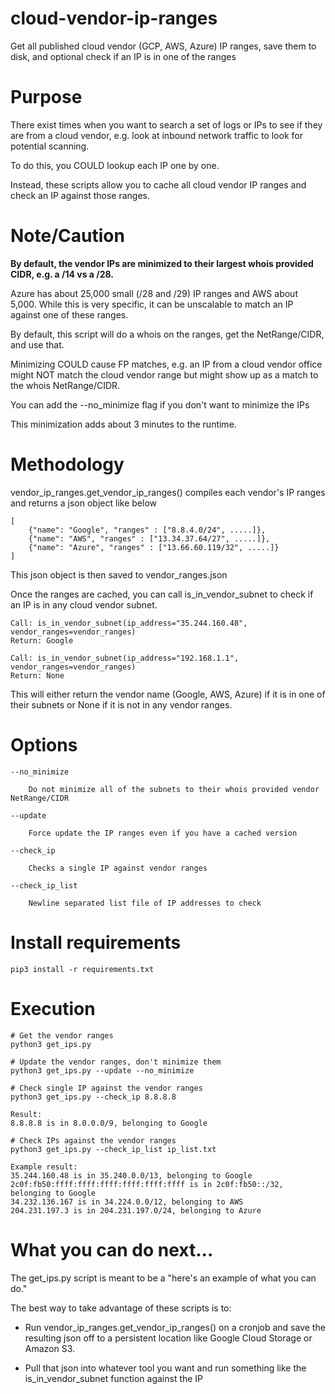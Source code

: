 # cloud-vendor-ip-ranges
Get all published cloud vendor (GCP, AWS, Azure) IP ranges, save them to disk, and optional check if an IP is in one of the ranges

# Purpose
There exist times when you want to search a set of logs or IPs to see if they are from a cloud vendor, e.g. look at inbound network traffic to look for potential scanning.

To do this, you COULD lookup each IP one by one.

Instead, these scripts allow you to cache all cloud vendor IP ranges and check an IP against those ranges.

# Note/Caution
**By default, the vendor IPs are minimized to their largest whois provided CIDR, e.g. a /14 vs a /28.**

Azure has about 25,000 small (/28 and /29) IP ranges and AWS about 5,000.  While this is very specific, it can be unscalable to match an IP against one of these ranges.

By default, this script will do a whois on the ranges, get the NetRange/CIDR, and use that.  

Minimizing COULD cause FP matches, e.g. an IP from a cloud vendor office might NOT match the cloud vendor range but might show up as a match to the whois NetRange/CIDR.

You can add the --no_minimize flag if you don't want to minimize the IPs

This minimization adds about 3 minutes to the runtime.

# Methodology

vendor_ip_ranges.get_vendor_ip_ranges() compiles each vendor's IP ranges and returns a json object like below

```
[
    {"name": "Google", "ranges" : ["8.8.4.0/24", .....]},
    {"name": "AWS", "ranges" : ["13.34.37.64/27", .....]},
    {"name": "Azure", "ranges" : ["13.66.60.119/32", .....]}
]
```

This json object is then saved to vendor_ranges.json

Once the ranges are cached, you can call is_in_vendor_subnet to check if an IP is in any cloud vendor subnet.

```
Call: is_in_vendor_subnet(ip_address="35.244.160.48", vendor_ranges=vendor_ranges)
Return: Google

Call: is_in_vendor_subnet(ip_address="192.168.1.1", vendor_ranges=vendor_ranges)
Return: None

```

This will either return the vendor name (Google, AWS, Azure) if it is in one of their subnets or None if it is not in any vendor ranges.

# Options

```
--no_minimize

    Do not minimize all of the subnets to their whois provided vendor NetRange/CIDR

--update 

    Force update the IP ranges even if you have a cached version

--check_ip

    Checks a single IP against vendor ranges

--check_ip_list

    Newline separated list file of IP addresses to check
```

# Install requirements
```
pip3 install -r requirements.txt
```

# Execution
```
# Get the vendor ranges
python3 get_ips.py
```

```
# Update the vendor ranges, don't minimize them
python3 get_ips.py --update --no_minimize
```

```
# Check single IP against the vendor ranges
python3 get_ips.py --check_ip 8.8.8.8

Result:
8.8.8.8 is in 8.0.0.0/9, belonging to Google
```

```
# Check IPs against the vendor ranges
python3 get_ips.py --check_ip_list ip_list.txt

Example result:
35.244.160.48 is in 35.240.0.0/13, belonging to Google
2c0f:fb50:ffff:ffff:ffff:ffff:ffff:ffff is in 2c0f:fb50::/32, belonging to Google
34.232.136.167 is in 34.224.0.0/12, belonging to AWS
204.231.197.3 is in 204.231.197.0/24, belonging to Azure
```

# What you can do next...

The get_ips.py script is meant to be a "here's an example of what you can do."  

The best way to take advantage of these scripts is to:

- Run vendor_ip_ranges.get_vendor_ip_ranges() on a cronjob and save the resulting json off to a persistent location like Google Cloud Storage or Amazon S3.  

- Pull that json into whatever tool you want and run something like the is_in_vendor_subnet function against the IP